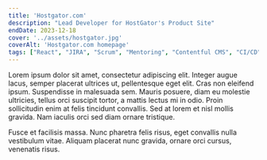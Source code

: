 ```yaml
---
title: 'Hostgator.com'
description: "Lead Developer for HostGator's Product Site"
endDate: 2023-12-18
cover: '../assets/hostgator.jpg'
coverAlt: 'Hostgator.com homepage'
tags: ["React", "JIRA", "Scrum", "Mentoring", "Contentful CMS", "CI/CD"]
---
```

Lorem ipsum dolor sit amet, consectetur adipiscing elit. Integer augue lacus, semper placerat ultrices ut, pellentesque eget elit. Cras non eleifend ipsum. Suspendisse in malesuada sem. Mauris posuere, diam eu molestie ultricies, tellus orci suscipit tortor, a mattis lectus mi in odio. Proin sollicitudin enim at felis tincidunt convallis. Sed at lorem et nisl mollis gravida. Nam iaculis orci sed diam ornare tristique.

Fusce et facilisis massa. Nunc pharetra felis risus, eget convallis nulla vestibulum vitae. Aliquam placerat nunc gravida, ornare orci cursus, venenatis risus.
